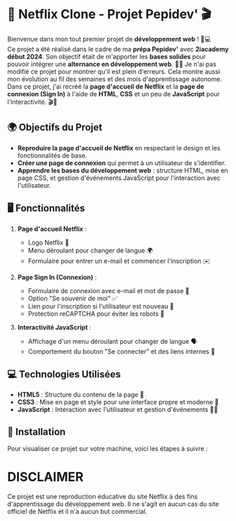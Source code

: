 # 🍿 Netflix Clone - Projet Pepidev' 🎬

Bienvenue dans mon tout premier projet de **développement web** ! 🎉💻  
Ce projet a été réalisé dans le cadre de ma **prépa Pepidev'** avec **2iacademy début 2024**. Son objectif était de m'apporter les **bases solides** pour pouvoir intégrer une **alternance en développement web**. 🚀✨
Je n'ai pas modifié ce projet pour montrer qu'il est plein d'erreurs. Cela montre aussi mon évolution au fil des semaines et des mois d'apprentissage autonome.
Dans ce projet, j'ai recréé la **page d'accueil de Netflix** et la **page de connexion (Sign In)** à l'aide de **HTML**, **CSS** et un peu de **JavaScript** pour l'interactivité. 🎬🎥

## 🌍 Objectifs du Projet

- **Reproduire la page d'accueil de Netflix** en respectant le design et les fonctionnalités de base.
- **Créer une page de connexion** qui permet à un utilisateur de s'identifier.
- **Apprendre les bases du développement web** : structure HTML, mise en page CSS, et gestion d'événements JavaScript pour l'interaction avec l'utilisateur.

## 🖥️ Fonctionnalités

1. **Page d'accueil Netflix** :
    - Logo Netflix 🎥
    - Menu déroulant pour changer de langue 🌍
    - Formulaire pour entrer un e-mail et commencer l'inscription ✉️

2. **Page Sign In (Connexion)** :
    - Formulaire de connexion avec e-mail et mot de passe 🔑
    - Option "Se souvenir de moi" ✅
    - Lien pour l'inscription si l'utilisateur est nouveau 👥
    - Protection reCAPTCHA pour éviter les robots 🤖

3. **Interactivité JavaScript** :
    - Affichage d'un menu déroulant pour changer de langue 🗣️
    - Comportement du bouton "Se connecter" et des liens internes 🔗

## 💻 Technologies Utilisées

- **HTML5** : Structure du contenu de la page 📄
- **CSS3** : Mise en page et style pour une interface propre et moderne 🎨
- **JavaScript** : Interaction avec l'utilisateur et gestion d'événements 👨‍💻

## 🔧 Installation

Pour visualiser ce projet sur votre machine, voici les étapes à suivre :

# DISCLAIMER

Ce projet est une reproduction éducative du site Netflix 
à des fins d'apprentissage du développement web.
Il ne s'agit en aucun cas du site officiel de Netflix 
et il n'a aucun but commercial.